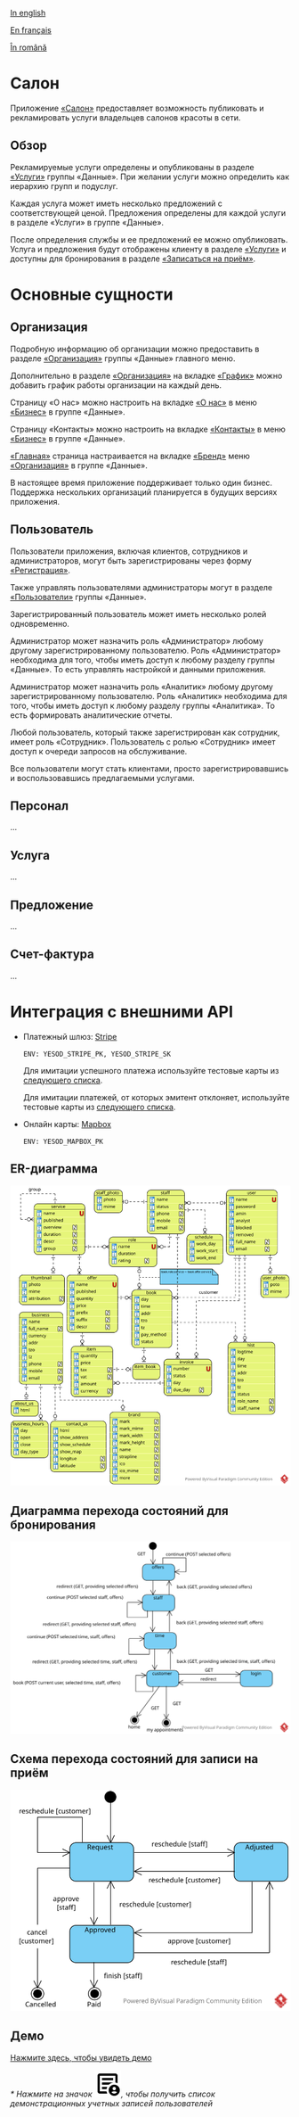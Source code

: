 
[In english](https://github.com/ciukstar/salon/blob/master/README.md)  

[En français](https://github.com/ciukstar/salon/blob/master/README.fr.md)  

[În română](https://github.com/ciukstar/salon/blob/master/README.ro.md)

# Салон

Приложение [«Салон»](https://salonru-w3cpovaqka-de.a.run.app) предоставляет возможность публиковать и рекламировать услуги владельцев салонов красоты в сети.

## Обзор

Рекламируемые услуги определены и опубликованы в разделе [«Услуги»](https://salonru-w3cpovaqka-de.a.run.app/admin/services) группы «Данные». При желании услуги можно определить как иерархию групп и подуслуг.

Каждая услуга может иметь несколько предложений с соответствующей ценой. Предложения определены для каждой услуги в разделе «Услуги» в группе «Данные».

После определения службы и ее предложений ее можно опубликовать. Услуга и предложения будут отображены клиенту в разделе [«Услуги»](https://salonru-w3cpovaqka-de.a.run.app/services) и доступны для бронирования в разделе [«Записаться на приём»](https://salonru-w3cpovaqka-de.a.run.app/book).

# Основные сущности

## Организация

Подробную информацию об организации можно предоставить в разделе [«Организация»](https://salonru-w3cpovaqka-de.a.run.app/admin/business) группы «Данные» главного меню.

Дополнительно в разделе [«Организация»](https://salonru-w3cpovaqka-de.a.run.app/admin/business) на вкладке [«График»](https://salonru-w3cpovaqka-de.a.run.app/admin/business/1/hours) можно добавить график работы организации на каждый день.

Страницу «О нас» можно настроить на вкладке [«О нас»](https://salonru-w3cpovaqka-de.a.run.app/admin/about/business/1) в меню [«Бизнес»](https://salonru-w3cpovaqka-de.a.run.app/admin/business) в группе «Данные».

Страницу «Контакты» можно настроить на вкладке [«Контакты»](https://salonru-w3cpovaqka-de.a.run.app/admin/contact/business/1) в меню [«Бизнес»](https://salonru-w3cpovaqka-de.a.run.app/admin/business) в группе «Данные».

[«Главная»](https://salon-w3cpovaqka-de.a.run.app) страница настраивается на вкладке [«Бренд»](https://salon-w3cpovaqka-de.a.run.app/admin/business/1/brand) меню [«Организация»](https://salon-w3cpovaqka-de.a.run.app/admin/business) в группе «Данные».

В настоящее время приложение поддерживает только один бизнес. Поддержка нескольких организаций планируется в будущих версиях приложения.

## Пользователь

Пользователи приложения, включая клиентов, сотрудников и администраторов, могут быть зарегистрированы через форму [«Регистрация»](https://salonru-w3cpovaqka-de.a.run.app/account).

Также управлять пользователями администраторы могут в разделе [«Пользователи»](https://salonru-w3cpovaqka-de.a.run.app/admin/users) группы «Данные».

Зарегистрированный пользователь может иметь несколько ролей одновременно.

Администратор может назначить роль «Администратор» любому другому зарегистрированному пользователю. Роль «Администратор» необходима для того, чтобы иметь доступ к любому разделу группы «Данные». То есть управлять настройкой и данными приложения.

Администратор может назначить роль «Аналитик» любому другому зарегистрированному пользователю. Роль «Аналитик» необходима для того, чтобы иметь доступ к любому разделу группы «Аналитика». То есть формировать аналитические отчеты.

Любой пользователь, который также зарегистрирован как сотрудник, имеет роль «Сотрудник». Пользователь с ролью «Сотрудник» имеет доступ к очереди запросов на обслуживание.

Все пользователи могут стать клиентами, просто зарегистрировавшись и воспользовавшись предлагаемыми услугами.

## Персонал
...

## Услуга
...

## Предложение
...

## Счет-фактура
...

# Интеграция с внешними API
* Платежный шлюз: [Stripe](https://stripe.com/)
  ```
  ENV: YESOD_STRIPE_PK, YESOD_STRIPE_SK
  ```
  
  Для имитации успешного платежа используйте тестовые карты из [следующего списка](https://stripe.com/docs/testing?testing-method=card-numbers#cards).

  Для имитации платежей, от которых эмитент отклоняет, используйте тестовые карты из [следующего списка](https://stripe.com/docs/testing?testing-method=card-numbers#declined-payments).

* Онлайн карты: [Mapbox](https://www.mapbox.com/)
  ```
  ENV: YESOD_MAPBOX_PK
  ```

## ER-диаграмма

![Диаграмма отношений сущностей](static/img/Salon-ERD.svg)

## Диаграмма перехода состояний для бронирования

![Схема перехода состояний для бронирования](static/img/Booking-State-Diagram.svg)

## Схема перехода состояний для записи на приём

![Диаграмма перехода состояний для записи на приём](static/img/Appointment-State-Transition.svg)

## Демо

[Нажмите здесь, чтобы увидеть демо](https://salonru-w3cpovaqka-de.a.run.app)

_* Нажмите на значок [![Demography icon](static/img/demography_FILL0_wght400_GRAD0_opsz24.svg)](https://salonru-w3cpovaqka-de.a.run.app/auth/login), чтобы получить список демонстрационных учетных записей пользователей_

